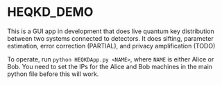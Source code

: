 # HEQKD_DEMO

This is a GUI app in development that does live quantum key distribution between two systems connected to detectors. It does sifting, parameter estimation, error correction (PARTIAL), and privacy amplification (TODO)


To operate, run `python HEQKDApp.py <NAME>`, where `NAME` is either Alice or Bob. You need to set the IPs for the Alice and Bob machines in the main python file before this will work.